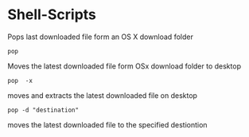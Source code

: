 Shell-Scripts
=============

Pops last downloaded file form an OS X download folder 

```
pop
```
Moves the latest downloaded file form OSx download folder to desktop

```
pop  -x
```
moves and extracts the latest downloaded file on desktop

```
pop -d "destination"
```

moves the latest downloaded file to the specified destiontion

